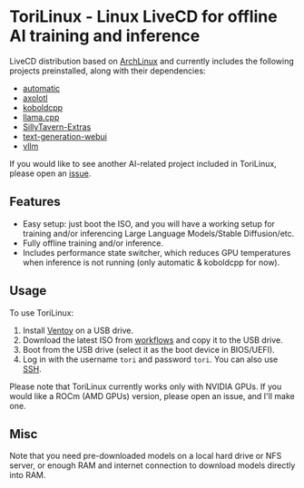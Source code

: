 # ToriLinux - Linux LiveCD for offline AI training and inference

LiveCD distribution based on [ArchLinux](https://archlinux.org/) and currently includes the following projects preinstalled, along with their dependencies:
* [automatic](https://github.com/vladmandic/automatic)
* [axolotl](https://github.com/OpenAccess-AI-Collective/axolotl)
* [koboldcpp](https://github.com/LostRuins/koboldcpp)
* [llama.cpp](https://github.com/ggerganov/llama.cpp)
* [SillyTavern-Extras](https://github.com/SillyTavern/SillyTavern-Extras)
* [text-generation-webui](https://github.com/oobabooga/text-generation-webui)
* [vllm](https://github.com/vllm-project/vllm)

If you would like to see another AI-related project included in ToriLinux, please open an [issue](https://github.com/sasha0552/ToriLinux/issues/new).

## Features

* Easy setup: just boot the ISO, and you will have a working setup for training and/or inferencing Large Language Models/Stable Diffusion/etc.
* Fully offline training and/or inference.
* Includes performance state switcher, which reduces GPU temperatures when inference is not running (only automatic & koboldcpp for now).

## Usage

To use ToriLinux:
1. Install [Ventoy](https://ventoy.net/en/doc_start.html) on a USB drive.
2. Download the latest ISO from [workflows](https://github.com/sasha0552/ToriLinux/actions?query=branch%3Amain) and copy it to the USB drive.
3. Boot from the USB drive (select it as the boot device in BIOS/UEFI).
4. Log in with the username `tori` and password `tori`. You can also use [SSH](https://en.wikipedia.org/wiki/Secure_Shell).

Please note that ToriLinux currently works only with NVIDIA GPUs. If you would like a ROCm (AMD GPUs) version, please open an issue, and I'll make one.

## Misc

Note that you need pre-downloaded models on a local hard drive or NFS server, or enough RAM and internet connection to download models directly into RAM.
